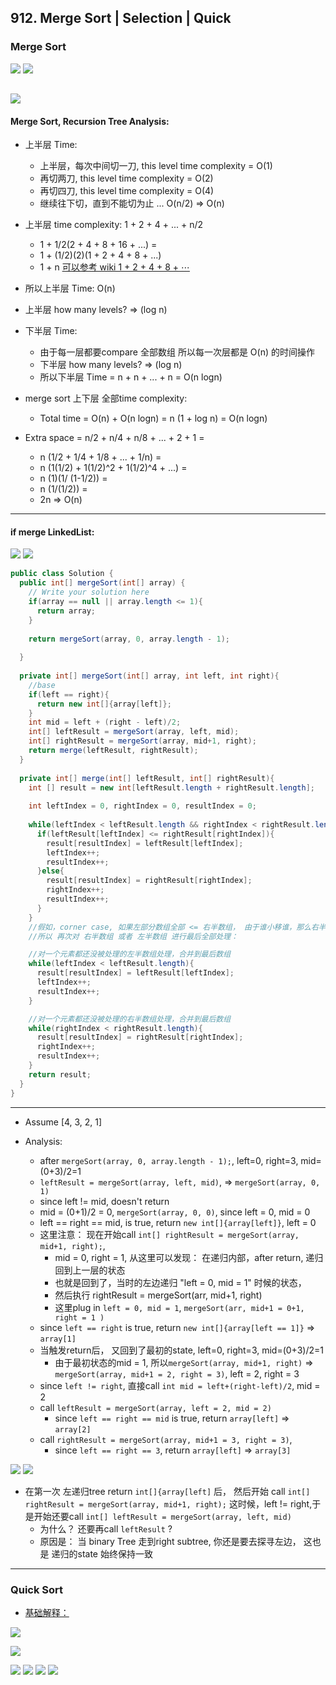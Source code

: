 ## 912. Merge Sort | Selection | Quick

### Merge Sort

![](img/2020-05-05-19-10-31.png)
![](img/2020-05-05-19-10-54.png)

![](img/2020-05-05-19-11-52.png)
---

#### Merge Sort, Recursion Tree Analysis:

- 上半层 Time: 
  - 上半层，每次中间切一刀, this level time complexity = O(1)
  - 再切两刀, this level time complexity = O(2)
  - 再切四刀, this level time complexity = O(4)
  - 继续往下切，直到不能切为止 ...            O(n/2) => O(n)

- 上半层 time complexity: 1 + 2 + 4 + ... + n/2 
  - 1 + 1/2(2 + 4 + 8 + 16 + ...) =
  - 1 + (1/2)(2)(1 + 2 + 4 + 8 + ...)
  - 1 + n          [可以参考 wiki 1 + 2 + 4 + 8 + ⋯](https://en.wikipedia.org/wiki/1_%2B_2_%2B_4_%2B_8_%2B_%E2%8B%AF)

- 所以上半层 Time: O(n)

- 上半层 how many levels? => (log n)


- 下半层 Time:
  - 由于每一层都要compare 全部数组 所以每一次层都是 O(n) 的时间操作
  - 下半层 how many levels? => (log n)
  - 所以下半层 Time = n + n + ... + n = O(n logn)


- merge sort 上下层 全部time complexity:
  - Total time = O(n) + O(n logn) = n (1 + log n) = O(n logn)


- Extra space = n/2 + n/4 + n/8 + ... + 2 + 1 =
  - n (1/2 + 1/4 + 1/8 + ... + 1/n) =
  - n (1(1/2) + 1(1/2)^2 + 1(1/2)^4 + ...) = 
  - n (1)(1/ (1-1/2)) =
  - n (1/(1/2)) =
  - 2n => O(n)

---

#### if merge LinkedList:

![](img/2020-05-05-19-13-00.png)
![](img/2020-05-05-19-13-49.png)

```java
public class Solution {
  public int[] mergeSort(int[] array) {
    // Write your solution here
    if(array == null || array.length <= 1){
      return array;
    }
    
    return mergeSort(array, 0, array.length - 1);
    
  }
  
  private int[] mergeSort(int[] array, int left, int right){
    //base
    if(left == right){
      return new int[]{array[left]};
    }
    int mid = left + (right - left)/2;
    int[] leftResult = mergeSort(array, left, mid);
    int[] rightResult = mergeSort(array, mid+1, right);
    return merge(leftResult, rightResult);
  }
  
  private int[] merge(int[] leftResult, int[] rightResult){
    int [] result = new int[leftResult.length + rightResult.length];
    
    int leftIndex = 0, rightIndex = 0, resultIndex = 0;
    
    while(leftIndex < leftResult.length && rightIndex < rightResult.length){
      if(leftResult[leftIndex] <= rightResult[rightIndex]){
        result[resultIndex] = leftResult[leftIndex];
        leftIndex++;
        resultIndex++;
      }else{
        result[resultIndex] = rightResult[rightIndex];
        rightIndex++;
        resultIndex++;
      }
    }
    //假如，corner case, 如果左部分数组全部 <= 右半数组， 由于谁小移谁，那么右半数组全部被留下，
    //所以 再次对 右半数组 或者 左半数组 进行最后全部处理：

    //对一个元素都还没被处理的左半数组处理，合并到最后数组
    while(leftIndex < leftResult.length){
      result[resultIndex] = leftResult[leftIndex];
      leftIndex++;
      resultIndex++;
    }

    //对一个元素都还没被处理的右半数组处理，合并到最后数组
    while(rightIndex < rightResult.length){
      result[resultIndex] = rightResult[rightIndex];
      rightIndex++;
      resultIndex++;
    }
    return result;
  }
}

```
---

- Assume [4, 3, 2, 1]

- Analysis:
  - after `mergeSort(array, 0, array.length - 1);`, left=0, right=3, mid=(0+3)/2=1
  - `leftResult = mergeSort(array, left, mid)`, => `mergeSort(array, 0, 1)`
  - since left != mid, doesn't return 
  - mid = (0+1)/2 = 0, `mergeSort(array, 0, 0)`, since left = 0, mid = 0
  - left == right == mid, is true, return `new int[]{array[left]}`, left = 0
  - 这里注意： 现在开始call `int[] rightResult = mergeSort(array, mid+1, right);`, 
    - mid = 0, right = 1, 从这里可以发现： 在递归内部，after return, 递归回到上一层的状态
    - 也就是回到了，当时的左边递归 "left = 0, mid = 1" 时候的状态，
    - 然后执行 rightResult = mergeSort(arr, mid+1, right) 
    - 这里plug in `left = 0, mid = 1`, `mergeSort(arr, mid+1 = 0+1, right = 1 )`
  - since `left == right` is true, return `new int[]{array[left == 1]}` => `array[1]`
  - 当触发return后， 又回到了最初的state, left=0, right=3, mid=(0+3)/2=1
    - 由于最初状态的mid = 1, 所以`mergeSort(array, mid+1, right)` 
      => `mergeSort(array, mid+1 = 2, right = 3)`, left = 2, right = 3
  - since `left != right`, 直接call `int mid = left+(right-left)/2`, mid = 2
  - call `leftResult = mergeSort(array, left = 2, mid = 2)`
    - since `left == right == mid` is true, return `array[left]` => `array[2]`
  - call `rightResult = mergeSort(array, mid+1 = 3, right = 3)`, 
    - since `left == right == 3`, return `array[left]` => `array[3]`

![](img/2020-06-27-13-34-11.png)
![](img/2020-06-27-13-37-52.png)

- 在第一次 左递归tree return `int[]{array[left]` 后，
  然后开始 call `int[] rightResult = mergeSort(array, mid+1, right);`
  这时候，left != right,于是开始还要call `int[] leftResult = mergeSort(array, left, mid)` 
  - 为什么？ 还要再call `leftResult` ?
  - 原因是： 当 binary Tree 走到right subtree, 你还是要去探寻左边， 这也是
    递归的state 始终保持一致
  

---
### Quick Sort

- [基础解释：](https://novemberfall.github.io/Algorithm-FullStack/csBasic/quickRainbow.html)

![](img/2020-05-08-13-45-55.png)

![](img/2020-05-08-13-46-15.png)

![](img/2020-05-08-01-47-43.png)
![](img/2020-05-08-01-48-11.png)
![](img/2020-05-08-01-51-55.png)
![](img/2020-05-08-15-14-30.png)
